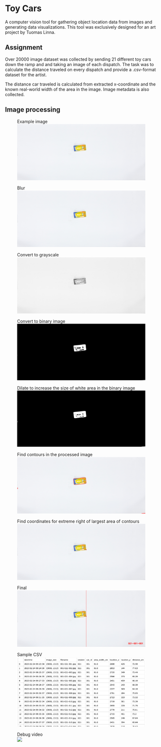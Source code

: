 # Toy Cars

A computer vision tool for gathering object location data from images and generating data visualizations. This tool was exclusively designed for an art project by Tuomas Linna.

## Assignment

Over 20000 image dataset was collected by sending 21 different toy cars down the ramp and and taking an image of each dispatch. The task was to calculate the distance traveled on every dispatch and provide a .csv-format dataset for the artist.

The distance car traveled is calculated from extracted x-coordinate and the known real-world width of the area in the image. Image metadata is also collected.

## Image processing

<figure>
    <figcaption>Example image</figcaption>
  <img
  src="docs/org.png"/>
  
  
</figure>

<figure>
    <figcaption>Blur</figcaption>
  <img
  src="docs/blur.png"/>
  
  
</figure>

<figure>
    <figcaption>Convert to grayscale</figcaption>
  <img
  src="docs/gray.png"/>
  
  
</figure>

<figure>
    <figcaption>Convert to binary image</figcaption>
  <img
  src="docs/thresh.png"/>
  
  
</figure>

<figure>
    <figcaption>Dilate to increase the size of white area in the binary image</figcaption>
  <img
  src="docs/dilate.png"/>
  
  
</figure>

<figure>
    <figcaption>Find contours in the processed image</figcaption>
  <img
  src="docs/contours.png"/>
  
  
</figure>

<figure>
    <figcaption>Find coordinates for extreme right of largest area of contours</figcaption>
  <img
  src="docs/coordinates.png"/>
  
  
</figure>

</figure>

<figure>
    <figcaption>Final</figcaption>
  <img
  src="docs/final.png"/>
  
  
</figure>

<figure>
    <figcaption>Sample CSV</figcaption>
  <img
  src="docs/csv_example.png"/>
  
  
</figure>

<figure>
    <figcaption>Debug video</figcaption>
  <img
  src="docs/014.gif"/>
  
  
</figure>
